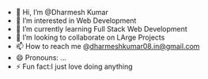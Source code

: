 - 👋 Hi, I’m @Dharmesh Kumar
- 👀 I’m interested in Web Development
- 🌱 I’m currently learning Full Stack Web Development
- 💞️ I’m looking to collaborate on LArge Projects
- 📫 How to reach me @dharmeshkumar08.in@gmail.com
- 😄 Pronouns: ...
- ⚡ Fun fact:I just love doing anything

<!---
DharmeshKumar0/DharmeshKumar0 is a ✨ special ✨ repository because its `README.md` (this file) appears on your GitHub profile.
You can click the Preview link to take a look at your changes.
--->
